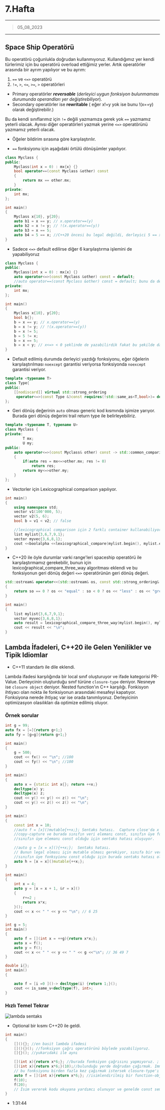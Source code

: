 # 7.Hafta

---

> 05_08_2023

---

## Space Ship Operatörü

Bu operatörü çoğunlukla doğrudan kullanmıyoruz. Kullandığımız yer kendi türlerimiz için bu operatörü overload ettiğimiz yerler. Artık operatörler arasında bir ayrım yapılıyor ve bu ayrım:

1. `==` ve `<=>` operatörü
2. `!=`, `>`, `<=`, `>=`, `>` operatörleri

- Primary operatörler ***reversable*** (*derleyici uygun fonksiyon bulunmaması durumunda operandları yer değiştirebiliyor*).
- Secondary operatörler ise **rewritable** ( eğer x!=y  yok ise bunu !(x==y) olarak değiştirebilir.)

Bu da kendi sınıflarımız için `!=` değili yazmamıza gerek yok `==` yazmamız yeterli olacak. Aynısı diğer operatörleri yazmak yerine `<=>` operatörünü yazmamız yeterli olacak.

- Öğeler bildirim sırasına göre karşılaştırılır.

- `==` fonksiyonu için aşağıdaki örtülü dönüşümler yapılıyor.

```c++
class Myclass {
public:
    Myclass(int x = 0) : mx{x} {}
    bool operator==(const Myclass &other) const
    {
        return mx == other.mx;
    }
private:
    int mx;
};

int main()
{
    Myclass x{10}, y{20};
    auto b1 = x == y; // x.operator==(y)
    auto b2 = x != y; // !(x.operator==(y))
    auto b3 = x == 5;
    auto b4 = 5 == x; //C++20 öncesi bu legal değildi, derleyici 5 == x'için x.operator==(5) çağrısına dönüştürüyor.
}
```

- Sadece `<=>` default edilirse diğer 6 karşılaştırma işlemini de yapabiliyoruz

```c++
class Myclass {
public:
    Myclass(int x = 0) : mx{x} {}
    auto operator<=>(const Myclass &other) const = default;
    //auto operator==(const Myclass &other) const = default; bunu da default ediliyor
private:
    int mx;
};

int main()
{
    Myclass x{10}, y{20};
    bool b{};
    b = x == y; // x.operator==(y)
    b = x != y; // !(x.operator==(y))
    b = x != 5;
    b = 5 != x; 
    b = x == 5;
    b = x < y; // x<=> < 0 şeklinde de yazabilirdik fakat bu şekilde daha okunaklı
}
```

- Default edilmiş durumda derleyici yazdığı fonksiyonu, eğer öğelerin karşılaştırılması `noexcept` garantisi veriyorsa fonksiyonda `noexcept` garantisi veriyor.

```c++
template <typename T>
class Type{
public:
    [[nodiscard]] virtual std::strong_ordering
     operator<=>(const Type &)const requires(!std::same_as<T,bool>)= default;
};
```

- Geri dönüş değerinin `auto` olması generic kod kısmında işimize yarıyor. Burada geri dönüş değerini trail return type ile belirleyebiliriz.

```c++
template <typename T, typename U>
class Myclass {
private:
        T mx;
        U my;
public:
    auto operator<=>(const Myclass& other) const -> std::common_comparison_category_t<decltype(mx<=>mx),decltype(my<=>my)>
    {
        if(auto res = mx<=>other.mx; res != 0)
            return res;
        return my<=>other.my;
    }
};
```

- Vectorler için Lexicographical comparison yapılıyor.

```c++
int main()
{
    using namespace std;
    vector v1(100'000, 5);
    vector v2(5, 6);
    bool b = v1 < v2; // false

    //lexicographical comparison için 2 farklı container kullanabiliyoruz.
    list mylist{3,6,7,9,1};
    vector myvec{3,6,8,1};
    cout <<boolalpha <<lexicographical_compare(mylist.begin(), mylist.end(), myvec.begin(), myvec.end());//true
}
```

- C++20 ile öyle durumlar varki range'leri spaceship operatörü ile karşılaştırmamız gerekebilir, bunun için lexicoğraphical_compare_three_way algoritması eklendi ve bu fonksiyonun geri dönüş değeri `<=>` operatörünün geri dönüş değeri.

```c++
std::ostream& operator<<(std::ostream& os, const std::strong_ordering& so)
{
    return so == 0 ? os << "equal" : so < 0 ? os << "less" : os << "greater";
}

int main()
{
    list mylist{3,6,7,9,1};
    vector myvec{3,6,8,1};
    auto result = lexicographical_compare_three_way(mylist.begin(), mylist.end(), myvec.begin(), myvec.end());//true
    cout << result << "\n";
}
```

## Lambda İfadeleri, C++20 ile Gelen Yenilikler ve Tipik Idiomlar

- C++11 standartı ile dile eklendi.

Lambda ifadesi karşılığında bir local sınıf oluşturuyor ve ifade kategorisi PR-Value. Derleycinin oluşturduğu sınıf türüne `closure-type` deniyor. Nesneye ise `closure object` deniyor. Nested function'ın C++ karşılığı. Fonkisyon ihtiyacı olan nokta ile fonksiyonun arasındaki mesafeyi kapatıyor. Fonksiyona nerede ihtiyaç var ise orada tanımlıyoruz. Derleyicinin optimizasyon olasılıkları da optimize edilmiş oluyor.

### Örnek sorular

```c++
int g = 99;
auto fx = [=]{return g+1;}
auto fy = [g=g]{return g+1;}

int main()
{
    g = 500;
    cout << fx() << "\n"; //100
    cout << fy() << "\n"; //100
}
```

```c++
int main()
{
    auto x = {static int x{}; return ++x;}
    decltype(x) y;
    decltype(x) z;
    cout << y() << y() << z() << "\n";
    cout << y() << z() << z() << "\n";    
}
```

```c++
int main()
{
    const int x = 10;
    //auto f = [x]()mutable{++x;}; Sentaks hatası.  Capture close'da x ismi kullanılmış 
    //copy-capture ve burada sınıfın veri elemanı const, sınıfın üye fonksiyonu non-const olmasına rağmen
    //sınıfın üye elemanı const olduğu için sentaks hatası oluşuyor.

    //auto g = [x = x](){++x;};  Sentaks hatası.
    // Bunun legal olması için mutable olması gerekiyor, sınıfa bir veri elemanı koyacak ve buradaki x'ile initialize edilecek.
    //sınıfın üye fonksyionu const olduğu için burada sentaks hatası oluşuyor.
    auto h = [x = x]()mutable{++x;};
}
```

```c++
int main()
{
    int x = 4;
    auto y = [x = x + 1, &r = x]()
    {
        r+=2 ;
        return x*x;
    }();
    cout << x << " " << y << "\n"; // 6 25
}
```

```c++
int g = 5;
int main()
{
    auto f = [](int x = ++g){return x*x;};
    auto x = f();
    auto y = f();
    cout << x << " " << y << " " << g <<"\n"; // 36 49 7
}
```

```c++
double i{};
int main()
{

    auto f = [i =0 ]()-> decltype(i) {return 1;}();
    cout << is_same_v<decltype(f), int>;
}
```

### Hızlı Temel Tekrar

![lambda sentaks](res/lambda_sentaks.png)

- Optional bir kısmı C++20 ile geldi.

```c++
int main()
{
    [](){}; //en basit lambda ifadesi
    [](){}(); //fonksiyon çağrı operatörünü böylede yazabiliyoruz.
    []{}(); //yukarıdaki ile aynı 

    [](int x){return x*6;}; //burada fonksiyon çağrısını yapmıyoruz. ; ile geçici nesnenin ömrü burada bitiyor.
    [](int x){return x*6;}(10);//bulunduğu yerde doğrudan çağırmak. Immidiately invoked function expression
    // bu fonksiyonu birden fazla kez çağırmak istersek closure-type'ı bir değişkene atamamız gerekiyor.
    auto f = [](int x){return x*6;}; //isimlendirilmiş bir function-object yapabiilriz.
    f(10);
    f(20);
    // İsim vererek kodu okuyana yardımcı olunuyor ve genelde const semantiğine uyulması gerekiyor.
}
```

- 1:31:44